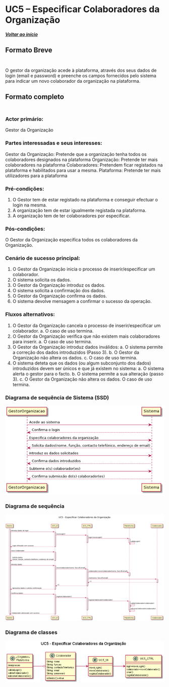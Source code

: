 # UC5 – Especificar Colaboradores da Organização <br/>

##### [Voltar ao início](https://github.com/ajorgesantosp/upskill_java1_g1/blob/main/README.md)

## Formato Breve<br/><br/>

O gestor da organização acede à plataforma, através dos seus dados de login (email e password) e preenche os campos fornecidos pelo sistema para indicar um novo colaborador da organização na plataforma.

## Formato completo<br/><br/>

### Actor primário:<br/>

Gestor da Organização

### Partes interessadas e seus interesses: <br/>

Gestor da Organização: Pretende que a organização tenha todos os colaboradores designados na plataforma
Organização: Pretende ter mais colaboradores na plataforma
Colaboradores: Pretendem ficar registados na plataforma e habilitados para usar a mesma.
Plataforma: Pretende ter mais utilizadores para a plataforma

### Pré-condições: <br/>

1. O Gestor tem de estar registado na plataforma e conseguir efectuar o login na mesma.
2. A organização tem de estar igualmente registada na plataforma.
3. A organização tem de ter colaboradores por especificar.

### Pós-condições: <br/>

O Gestor da Organização especifica todos os colaboradores da Organização.

### Cenário de sucesso principal:<br/>

1. O Gestor da Organização inicia o processo de inserir/especificar um colaborador.
2. O sistema solicita os dados.
3. O Gestor da Organização introduz os dados.
4. O sistema solicita a confirmação dos dados.
5. O Gestor da Organização confirma os dados.
6. O sistema devolve mensagem a confirmar o sucesso da operação.

### Fluxos alternativos:<br/>

1. O Gestor da Organização cancela o processo de inserir/especificar um colaborador.
   a. O caso de uso termina.
2. O Gestor da Organização verifica que não existem mais colaboradores para inserir.
   a. O caso de uso termina.
3. O Gestor da Organização introduz dados inválidos:
   a. O sistema permite a correção dos dados introduzidos (Passo 3).
   b. O Gestor da Organização não altera os dados.
   c. O caso de uso termina.
4. O sistema deteta que os dados (ou algum subconjunto dos dados) introduzidos devem ser únicos e que já existem no sistema:
   a. O sistema alerta o gestor para o facto.
   b. O sistema permite a sua alteração (passo 3).
   c. O Gestor da Organização não altera os dados. O caso de uso termina.

### Diagrama de sequência de Sistema (SSD)<br/>

![UC5_SSD.png](UC5_SSD.png)

### Diagrama de sequência<br/>

![UC5_DS.png](UC5_DS.png)

### Diagrama de classes<br/>

![UC5_DC.png](UC5_DC.png)
